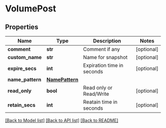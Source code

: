 # VolumePost

## Properties
Name | Type | Description | Notes
------------ | ------------- | ------------- | -------------
**comment** | **str** | Comment if any | [optional] 
**custom_name** | **str** | Name for snapshot | [optional] 
**expire_secs** | **int** | Expiration time in seconds | [optional] 
**name_pattern** | [**NamePattern**](NamePattern.md) |  | 
**read_only** | **bool** | Read only or Read/Write | [optional] 
**retain_secs** | **int** | Reatain time in seconds | [optional] 

[[Back to Model list]](../README.md#documentation-for-models) [[Back to API list]](../README.md#documentation-for-api-endpoints) [[Back to README]](../README.md)


